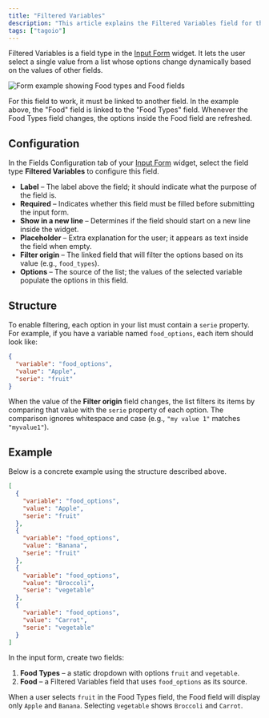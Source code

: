 ```yaml
---
title: "Filtered Variables"
description: "This article explains the Filtered Variables field for the Input Form widget, describing how it works, when it is useful, and how to configure it so one field's options update dynamically based on another field's value."
tags: ["tagoio"]
---
```

Filtered Variables is a field type in the [Input Form](/docs/tagoio/widgets/input-widgets/input-form/) widget. It lets the user select a single value from a list whose options change dynamically based on the values of other fields.

![Form example showing Food types and Food fields](/docs_imagem/tagoio/filtered-variables-2.gif)

For this field to work, it must be linked to another field. In the example above, the "Food" field is linked to the "Food Types" field. Whenever the Food Types field changes, the options inside the Food field are refreshed.

## Configuration

In the Fields Configuration tab of your [Input Form](/docs/tagoio/widgets/input-widgets/input-form/) widget, select the field type **Filtered Variables** to configure this field.

- **Label** – The label above the field; it should indicate what the purpose of the field is.  
- **Required** – Indicates whether this field must be filled before submitting the input form.  
- **Show in a new line** – Determines if the field should start on a new line inside the widget.  
- **Placeholder** – Extra explanation for the user; it appears as text inside the field when empty.  
- **Filter origin** – The linked field that will filter the options based on its value (e.g., `food_types`).  
- **Options** – The source of the list; the values of the selected variable populate the options in this field.

## Structure

To enable filtering, each option in your list must contain a `serie` property. For example, if you have a variable named `food_options`, each item should look like:

```json
{
  "variable": "food_options",
  "value": "Apple",
  "serie": "fruit"
}
```

When the value of the **Filter origin** field changes, the list filters its items by comparing that value with the `serie` property of each option. The comparison ignores whitespace and case (e.g., `"my value 1"` matches `"myvalue1"`).

## Example

Below is a concrete example using the structure described above.

```json
[
  {
    "variable": "food_options",
    "value": "Apple",
    "serie": "fruit"
  },
  {
    "variable": "food_options",
    "value": "Banana",
    "serie": "fruit"
  },
  {
    "variable": "food_options",
    "value": "Broccoli",
    "serie": "vegetable"
  },
  {
    "variable": "food_options",
    "value": "Carrot",
    "serie": "vegetable"
  }
]
```

In the input form, create two fields:

1. **Food Types** – a static dropdown with options `fruit` and `vegetable`.  
2. **Food** – a Filtered Variables field that uses `food_options` as its source.

When a user selects `fruit` in the Food Types field, the Food field will display only `Apple` and `Banana`. Selecting `vegetable` shows `Broccoli` and `Carrot`.